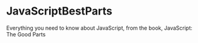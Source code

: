 # JavaScriptBestParts
Everything you need to know about JavaScript, from the book, JavaScript: The Good Parts
